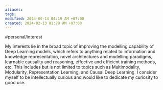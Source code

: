 ```yaml
---
aliases: 
tags: 
modified: 2024-06-14 04:19 AM +07:00
created: 2024-02-13 01:29 AM +07:00
---
```

#personal/interest

My interests lie in the broad topic of improving the modelling capability of Deep Learning models, which refers to anything related to information and knowledge representation, novel architectures and modelling paradigms, learnable causality and reasoning, effective and efficient training methods, etc. This includes but is not limited to topics such as Multimodality, Modularity, Representation Learning, and Causal Deep Learning. I consider myself to be intellectually curious and would like to dedicate my curiosity to good use.
